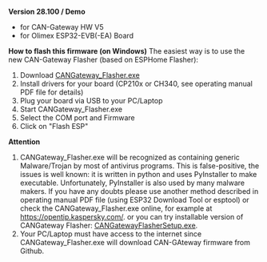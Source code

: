 **Version 28.100 / Demo**
 - for CAN-Gateway HW V5
 - for Olimex ESP32-EVB(-EA) Board

**How to flash this firmware (on Windows)**
The easiest way is to use the new CAN-Gateway Flasher (based on ESPHome Flasher):
1) Download [CANGateway_Flasher.exe](https://raw.githubusercontent.com/wladwnt/CAN-Gateway/master/Software/Version28/CANGateway-Flasher.exe)
3) Install drivers for your board (CP210x or CH340, see operating manual PDF file for details)
4) Plug your board via USB to your PC/Laptop
5) Start CANGateway_Flasher.exe
6) Select the COM port and Firmware
7) Click on "Flash ESP"

**Attention**
1) CANGateway_Flasher.exe will be recognized as containing generic Malware/Trojan by most of antivirus programs. This is false-positive, the issues is well known: it is written in python and uses PyInstaller to make executable. Unfortunately, PyInstaller is also used by many malware makers. If you have any doubts please use another method described in operating manual PDF file (using ESP32 Download Tool or esptool) or check the CANGateway_Flasher.exe online, for example at https://opentip.kaspersky.com/. or you can try installable version of CANGateway Flasher: [CANGatewayFlasherSetup.exe](https://raw.githubusercontent.com/wladwnt/CAN-Gateway/master/Software/Version28/CANGatewayFlasherSetup.exe).
3) Your PC/Laptop must have access to the internet since CANGateway_Flasher.exe will download CAN-GAteway firmware from Github.
